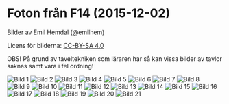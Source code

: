 
# Foton från F14 (2015-12-02)

Bilder av Emil Hemdal (@emilhem)

Licens för bilderna: [CC-BY-SA 4.0](https://creativecommons.org/licenses/by-sa/4.0/)

OBS! På grund av taveltekniken som läraren har så kan vissa bilder av tavlor saknas samt vara i fel ordning!

![Bild 1](https://raw.githubusercontent.com/erikdsjostrom/Kurser/master/Linj%C3%A4r%20Algebra/F14/foton-p%C3%A5-tavlor/_DSC2265.JPG)
![Bild 2](https://raw.githubusercontent.com/erikdsjostrom/Kurser/master/Linj%C3%A4r%20Algebra/F14/foton-p%C3%A5-tavlor/_DSC2266.JPG)
![Bild 3](https://raw.githubusercontent.com/erikdsjostrom/Kurser/master/Linj%C3%A4r%20Algebra/F14/foton-p%C3%A5-tavlor/_DSC2267.JPG)
![Bild 4](https://raw.githubusercontent.com/erikdsjostrom/Kurser/master/Linj%C3%A4r%20Algebra/F14/foton-p%C3%A5-tavlor/_DSC2268.JPG)
![Bild 5](https://raw.githubusercontent.com/erikdsjostrom/Kurser/master/Linj%C3%A4r%20Algebra/F14/foton-p%C3%A5-tavlor/_DSC2269.JPG)
![Bild 6](https://raw.githubusercontent.com/erikdsjostrom/Kurser/master/Linj%C3%A4r%20Algebra/F14/foton-p%C3%A5-tavlor/_DSC2270.JPG)
![Bild 7](https://raw.githubusercontent.com/erikdsjostrom/Kurser/master/Linj%C3%A4r%20Algebra/F14/foton-p%C3%A5-tavlor/_DSC2271.JPG)
![Bild 8](https://raw.githubusercontent.com/erikdsjostrom/Kurser/master/Linj%C3%A4r%20Algebra/F14/foton-p%C3%A5-tavlor/_DSC2272.JPG)
![Bild 9](https://raw.githubusercontent.com/erikdsjostrom/Kurser/master/Linj%C3%A4r%20Algebra/F14/foton-p%C3%A5-tavlor/_DSC2274.JPG)
![Bild 10](https://raw.githubusercontent.com/erikdsjostrom/Kurser/master/Linj%C3%A4r%20Algebra/F14/foton-p%C3%A5-tavlor/_DSC2276.JPG)
![Bild 11](https://raw.githubusercontent.com/erikdsjostrom/Kurser/master/Linj%C3%A4r%20Algebra/F14/foton-p%C3%A5-tavlor/_DSC2277.JPG)
![Bild 12](https://raw.githubusercontent.com/erikdsjostrom/Kurser/master/Linj%C3%A4r%20Algebra/F14/foton-p%C3%A5-tavlor/_DSC2283.JPG)
![Bild 13](https://raw.githubusercontent.com/erikdsjostrom/Kurser/master/Linj%C3%A4r%20Algebra/F14/foton-p%C3%A5-tavlor/_DSC2284.JPG)
![Bild 14](https://raw.githubusercontent.com/erikdsjostrom/Kurser/master/Linj%C3%A4r%20Algebra/F14/foton-p%C3%A5-tavlor/_DSC2285.JPG)
![Bild 15](https://raw.githubusercontent.com/erikdsjostrom/Kurser/master/Linj%C3%A4r%20Algebra/F14/foton-p%C3%A5-tavlor/_DSC2287.JPG)
![Bild 16](https://raw.githubusercontent.com/erikdsjostrom/Kurser/master/Linj%C3%A4r%20Algebra/F14/foton-p%C3%A5-tavlor/_DSC2288.JPG)
![Bild 17](https://raw.githubusercontent.com/erikdsjostrom/Kurser/master/Linj%C3%A4r%20Algebra/F14/foton-p%C3%A5-tavlor/_DSC2290.JPG)
![Bild 18](https://raw.githubusercontent.com/erikdsjostrom/Kurser/master/Linj%C3%A4r%20Algebra/F14/foton-p%C3%A5-tavlor/_DSC2292.JPG)
![Bild 19](https://raw.githubusercontent.com/erikdsjostrom/Kurser/master/Linj%C3%A4r%20Algebra/F14/foton-p%C3%A5-tavlor/_DSC2294.JPG)
![Bild 20](https://raw.githubusercontent.com/erikdsjostrom/Kurser/master/Linj%C3%A4r%20Algebra/F14/foton-p%C3%A5-tavlor/_DSC2295.JPG)
![Bild 21](https://raw.githubusercontent.com/erikdsjostrom/Kurser/master/Linj%C3%A4r%20Algebra/F14/foton-p%C3%A5-tavlor/_DSC2297.JPG)
